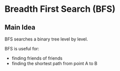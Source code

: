 # Breadth First Search (BFS)

## Main Idea
BFS searches a binary tree level by level.

BFS is useful for:
* finding friends of friends
* finding the shortest path from point A to B